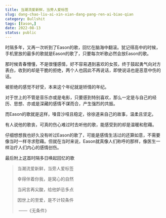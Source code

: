 ```yaml
---
title: 当潮流爱新鲜，当旁人爱标签
slug: dang-chao-liu-ai-xin-xian-dang-pang-ren-ai-biao-qian
category: Bullshit
tags: [Eason,]
date: 2022-08-13
status: public
---
```




时隔多年，又再一次听到了Eason的歌，回忆在脑海中翻滚。犹记得高中的时候，手机里放的最多的歌就是Eason的歌了，只要每次听歌必然会放Eason的歌。



那时候青春懵懂，不是很懂感情，好不容易遇到喜欢的女孩，终于鼓起勇气向对方表白，收到的却是干脆的拒绝，两个人也因此不再说话，即使说话也是恶意中伤的话。



被拒绝的感觉不好受，本来这个年纪就是矫情的年纪。



对于世上的不管是音乐亦或是电影，只要感到特别喜欢，那么一定是与自己的经历、思想、亦或是深藏的感情不谋而合，产生强烈的共振。



而Eason的歌就是这样，嗓音沙哑且稳定，徐徐道来自己的故事，温柔且坚定。



有人说他的歌丧，可真的伤心难过时去听他的歌，能感受到的却是温暖和慰藉。



仔细想想我也好久没有听过Eason的歌了，可能是感情生活过的还算如意，不需要像当时一样寻求慰藉。但就在当时来说，Eason就真像人们称呼的那样，像医生一样治疗人们内心的感情创伤。



最后附上这首时隔多日唤起回忆的歌



> 当潮流爱新鲜，当旁人爱标签
>
> 幸得伴着你我，是窝心的自然
>
> 当闲言再尖酸，给他妒忌多点
>
> 因世上的至爱，是不计较条件
>
> ​						——《无条件》


